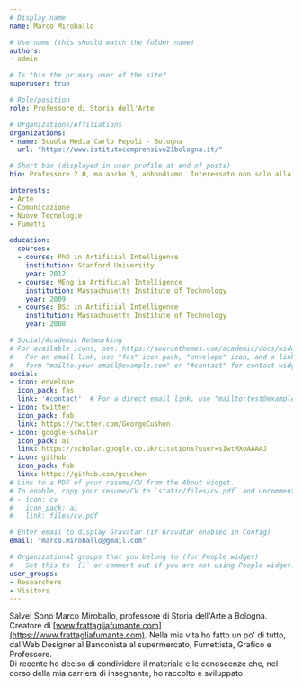 ```yaml
---
# Display name
name: Marco Miroballo

# Username (this should match the folder name)
authors:
- admin

# Is this the primary user of the site?
superuser: true

# Role/position
role: Professore di Storia dell'Arte

# Organizations/Affiliations
organizations:
- name: Scuola Media Carlo Pepoli - Bologna
  url: "https://www.istitutocomprensivo21bologna.it/"

# Short bio (displayed in user profile at end of posts)
bio: Professore 2.0, ma anche 3, abbondiamo. Interessato non solo alla storia dell'arte ma anche alle nuove tecnologie.

interests:
- Arte
- Comunicazione
- Nuove Tecnologie
- Fumetti

education:
  courses:
  - course: PhD in Artificial Intelligence
    institution: Stanford University
    year: 2012
  - course: MEng in Artificial Intelligence
    institution: Massachusetts Institute of Technology
    year: 2009
  - course: BSc in Artificial Intelligence
    institution: Massachusetts Institute of Technology
    year: 2008

# Social/Academic Networking
# For available icons, see: https://sourcethemes.com/academic/docs/widgets/#icons
#   For an email link, use "fas" icon pack, "envelope" icon, and a link in the
#   form "mailto:your-email@example.com" or "#contact" for contact widget.
social:
- icon: envelope
  icon_pack: fas
  link: '#contact'  # For a direct email link, use "mailto:test@example.org".
- icon: twitter
  icon_pack: fab
  link: https://twitter.com/GeorgeCushen
- icon: google-scholar
  icon_pack: ai
  link: https://scholar.google.co.uk/citations?user=sIwtMXoAAAAJ
- icon: github
  icon_pack: fab
  link: https://github.com/gcushen
# Link to a PDF of your resume/CV from the About widget.
# To enable, copy your resume/CV to `static/files/cv.pdf` and uncomment the lines below.  
# - icon: cv
#   icon_pack: ai
#   link: files/cv.pdf

# Enter email to display Gravatar (if Gravatar enabled in Config)
email: "marco.miroballo@gmail.com"

# Organizational groups that you belong to (for People widget)
#   Set this to `[]` or comment out if you are not using People widget.  
user_groups:
- Researchers
- Visitors
---
```


Salve! Sono Marco Miroballo, professore di Storia dell'Arte a Bologna. Creatore di [www.frattagliafumante.com](https://www.frattagliafumante.com). Nella mia vita ho fatto un po' di tutto, dal Web Designer al Banconista al supermercato, Fumettista, Grafico e Professore.\
Di recente ho deciso di condividere il materiale e le conoscenze che, nel corso della mia carriera di insegnante, ho raccolto e sviluppato.
